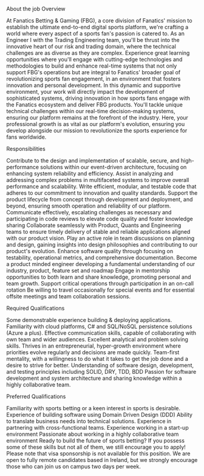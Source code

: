 About the job
Overview

At Fanatics Betting & Gaming (FBG), a core division of Fanatics' mission to establish the ultimate end-to-end digital sports platform, we're crafting a world where every aspect of a sports fan's passion is catered to. As an Engineer I with the Trading Engineering team, you'll be thrust into the innovative heart of our risk and trading domain, where the technical challenges are as diverse as they are complex. Experience great learning opportunities where you'll engage with cutting-edge technologies and methodologies to build and enhance real-time systems that not only support FBG's operations but are integral to Fanatics' broader goal of revolutionizing sports fan engagement, in an environment that fosters innovation and personal development.
In this dynamic and supportive environment, your work will directly impact the development of sophisticated systems, driving innovation in how sports fans engage with the Fanatics ecosystem and deliver FBG products. You'll tackle unique technical challenges within our real-time decision-making systems, ensuring our platform remains at the forefront of the industry. Here, your professional growth is as vital as our platform's evolution, ensuring you develop alongside our mission to revolutionize the sports experience for fans worldwide.


Responsibilities

Contribute to the design and implementation of scalable, secure, and high-performance solutions within our event-driven architecture, focusing on enhancing system reliability and efficiency.
Assist in analyzing and addressing complex problems in multifaceted systems to improve overall performance and scalability.
Write efficient, modular, and testable code that adheres to our commitment to innovation and quality standards.
Support the product lifecycle from concept through development and deployment, and beyond, ensuring smooth operation and reliability of our platform.
Communicate effectively, escalating challenges as necessary and participating in code reviews to elevate code quality and foster knowledge sharing
Collaborate seamlessly with Product, Quants and Engineering teams to ensure timely delivery of stable and reliable applications aligned with our product vision.
Play an active role in team discussions on planning and design, gaining insights into design philosophies and contributing to our product's evolution.
Enhance software quality through focusing on testability, operational metrics, and comprehensive documentation.
Become a product minded engineer developing a fundamental understanding of our industry, product, feature set and roadmap
Engage in mentorship opportunities to both learn and share knowledge, promoting personal and team growth.
Support critical operations through participation in an on-call rotation
Be willing to travel occasionally for special events and for essential offsite meetings and team collaboration sessions.


Required Qualifications

Some demonstrable experience building & deploying applications.
Familiarity with cloud platforms, C# and SQL/NoSQL persistence solutions (Azure a plus).
Effective communication skills, capable of collaborating with own team and wider audiences.
Excellent analytical and problem solving skills.
Thrives in an entrepreneurial, hyper-growth environment where priorities evolve regularly and decisions are made quickly.
Team-first mentality, with a willingness to do what it takes to get the job done and a desire to strive for better.
Understanding of software design, development, and testing principles including SOLID, DRY, TDD, BDD
Passion for software development and system architecture and sharing knowledge within a highly collaborative team.


Preferred Qualifications

Familiarity with sports betting or a keen interest in sports is desirable.
Experience of building software using Domain Driven Design (DDD)
Ability to translate business needs into technical solutions.
Experience in partnering with cross-functional teams.
Experience working in a start-up environment
Passionate about working in a highly collaborative team environment
Ready to build the future of sports betting? If you possess some of these skills but not all of them, we still encourage you to apply!  Please note that visa sponsorship is not available for this position. We are open to fully remote candidates based in Ireland, but we strongly encourage those who can join us on campus two days per week.